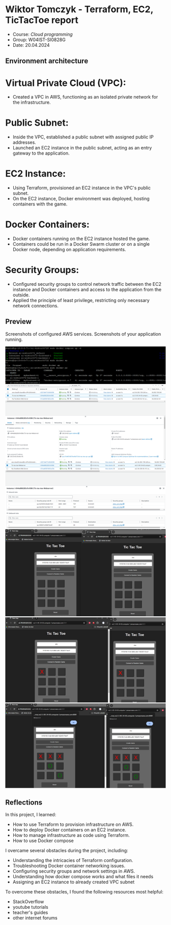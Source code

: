 # Wiktor Tomczyk - Terraform, EC2, TicTacToe report

- Course: *Cloud programming*
- Group: W04IST-SI0828G
- Date: 20.04.2024

## Environment architecture

# Virtual Private Cloud (VPC):
  * Created a VPC in AWS, functioning as an isolated private network for the infrastructure.
# Public Subnet:
  * Inside the VPC, established a public subnet with assigned public IP addresses.
  * Launched an EC2 instance in the public subnet, acting as an entry gateway to the application.
# EC2 Instance:
  * Using Terraform, provisioned an EC2 instance in the VPC's public subnet.
  * On the EC2 instance, Docker environment was deployed, hosting containers with the game.
# Docker Containers:
  * Docker containers running on the EC2 instance hosted the game.
  * Containers could be run in a Docker Swarm cluster or on a single Docker node, depending on application requirements.
# Security Groups:
  * Configured security groups to control network traffic between the EC2 instance and Docker containers and access to the application from the outside.
  * Applied the principle of least privilege, restricting only necessary network connections.

## Preview

Screenshots of configured AWS services. Screenshots of your application running.

![Docker compose](screeny1/compose.png)
![EC2](screeny1/ec2.png)
![Security](screeny1/ec2-security.png)
![Game1](screeny1/gra1.png)
![Game2](screeny1/gra2.png)
![Game3](screeny1/gra3.png)


## Reflections

In this project, I learned:

- How to use Terraform to provision infrastructure on AWS.
- How to deploy Docker containers on an EC2 instance.
- How to manage infrastructure as code using Terraform.
- How to use Docker compose
  
I overcame several obstacles during the project, including:

- Understanding the intricacies of Terraform configuration.
- Troubleshooting Docker container networking issues.
- Configuring security groups and network settings in AWS.
- Understanding how docker compose works and what files it needs
- Assigning an EC2 instance to already created VPC subnet
  
To overcome these obstacles, I found the following resources most helpful:

- StackOverflow
- youtube tutorials
- teacher's guides
- other internet forums
  
